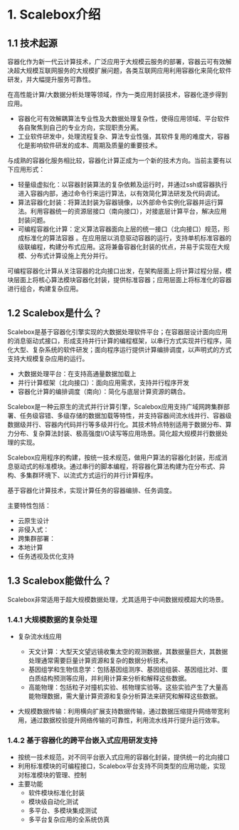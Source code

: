 # 1. Scalebox介绍

## 1.1 技术起源

容器化作为新一代云计算技术，广泛应用于大规模云服务的部署，容器云可有效解决超大规模互联网服务的大规模扩展问题，各类互联网应用利用容器化来简化软件研发，并大幅提升服务可靠性。

在高性能计算/大数据分析处理等领域，作为一类应用封装技术，容器化逐步得到应用。
- 容器化可有效解耦算法专业性及大数据处理复杂性，使得应用领域、平台软件各自聚焦到自己的专业方向，实现职责分离。
- 工业软件研发中，处理流程复杂、算法专业性强，其软件复用的难度大，容器化是影响软件研发的成本、周期及质量的重要技术。

与成熟的容器化服务相比较，容器化计算正成为一个新的技术方向。当前主要有以下应用形式：
- 轻量级虚拟化：以容器封装算法的复杂依赖及运行时，并通过ssh或容器执行进入容器内部，通过命令行来运行算法，以有效简化算法研发及代码调试。
- 算法容器化封装：将算法封装为容器镜像，以外部命令实例化容器并运行算法。利用容器统一的资源层接口（南向接口），对接底层计算平台，解决应用封装问题。
- 可编程容器化计算：定义算法容器面向上层的统一接口（北向接口）规范，形成标准化的算法容器 。在应用层以消息驱动容器的运行，支持单机标准容器的级联编程，构建分布式应用。这将兼备容器化封装的优点，并易于实现在大规模、分布式计算设施上充分并行。

可编程容器化计算从关注容器的北向接口出发，在架构层面上将计算过程分层，模块层面上将核心算法模块容器化封装，提供标准容器；应用层面上将标准化的容器进行组合，构建复杂应用。

## 1.2 Scalebox是什么？

Scalebox是基于容器化引擎实现的大数据处理软件平台；在容器层设计面向应用的消息驱动式接口，形成支持并行计算的编程框架，以串行方式实现并行程序，简化大型、复杂系统的软件研发；面向程序运行提供计算编排调度，以声明式的方式支持大规模复杂应用的运行。

- 大数据处理平台：在支持高通量数据加载上
- 并行计算框架（北向接口）：面向应用需求，支持并行程序开发
- 容器化计算的编排调度（南向）：简化与底层计算资源的耦合。

Scalebox是一种云原生的流式并行计算引擎，Scalebox应用支持广域网跨集群部署、任务级容错、多级存储的数据加载等特性，并支持容器间流水线并行、容器级数据级并行、容器内代码并行等多级并行化。其技术特点特别适用于数据分布、算力分布、复杂算法封装、极高强度I/O读写等应用场景。简化超大规模并行数据处理的实现。


Scalebox应用程序的构建，按统一技术规范，做用户算法的容器化封装，形成消息驱动式的标准模块。通过串行的脚本编程，将容器化算法构建为在分布式、异构、多集群环境下、以流式方式运行的并行计算程序。

基于容器化计算技术，实现计算任务的容器编排、任务调度。

主要特性包括：
- 云原生设计
- 非侵入式：
- 跨集群部署：
- 本地计算
- 任务透视及优化支持

## 1.3 Scalebox能做什么？

Scalebox非常适用于超大规模数据处理，尤其适用于中间数据规模超大的场景。

### 1.4.1 大规模数据的复杂处理
- 复杂流水线应用
  - 天文计算：大型天文望远镜收集太空的观测数据，其数据量巨大，其数据处理通常需要巨量计算资源和复杂的数据分析技术。
  - 基因组学和生物信息学：包括基因组测序、基因组组装、基因组比对、蛋白质结构预测等应用，并利用计算来分析和解释这些数据。
  - 高能物理：包括粒子对撞机实验、核物理实验等。这些实验产生了大量高能物理数据，需大量计算资源和复杂分析算法来研究和解释这些数据。

- 大规模数据传输：利用横向扩展支持数据传输，通过数据压缩提升网络带宽利用，通过数据校验提升网络传输的可靠性，利用流水线并行提升运行效率。

### 1.4.2 基于容器化的跨平台嵌入式应用研发支持

- 按统一技术规范，对不同平台嵌入式应用的容器化封装，提供统一的北向接口
- 利用标准模块的可编程接口，Scalebox平台支持不同类型的应用功能，实现对标准模块的管理、控制
- 主要功能
  - 软件模块标准化封装
  - 模块级自动化测试
  - 多平台、多模块集成测试
  - 多平台复杂应用的全系统仿真

